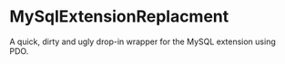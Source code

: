 # MySqlExtensionReplacment
A quick, dirty and ugly drop-in wrapper for the MySQL extension using PDO. 
